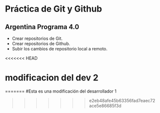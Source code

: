 # Práctica de Git y Github

## Argentina Programa 4.0

* Crear repositorios de Git.
* Crear repositorios de Github.
* Subir los cambios de repositorio local a remoto.

<<<<<<< HEAD
# modificacion del dev 2
=======
#Esta es una modificación del desarrollador 1
>>>>>>> e2eb48afe45b63356fad7eaec72ace5e86685f3d
